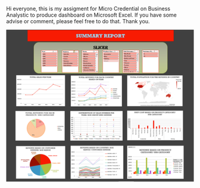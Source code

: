 Hi everyone, this is my assigment for Micro Credential on Business Analystic to produce dashboard on Microsoft Excel. If you have some advise or comment, please feel free to do that. Thank you.

<img alt="dekstop" src="/pic.PNG"/>

